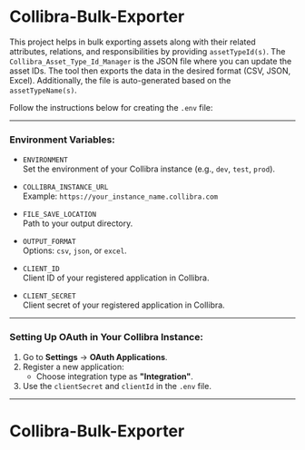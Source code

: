 # Collibra-Bulk-Exporter

This project helps in bulk exporting assets along with their related attributes, relations, and responsibilities by providing `assetTypeId(s)`. The `Collibra_Asset_Type_Id_Manager` is the JSON file where you can update the asset IDs. The tool then exports the data in the desired format (CSV, JSON, Excel). Additionally, the file is auto-generated based on the `assetTypeName(s)`.

Follow the instructions below for creating the `.env` file:

---

### Environment Variables:
- `ENVIRONMENT`  
  Set the environment of your Collibra instance (e.g., `dev`, `test`, `prod`).

- `COLLIBRA_INSTANCE_URL`  
  Example: `https://your_instance_name.collibra.com`

- `FILE_SAVE_LOCATION`  
  Path to your output directory.

- `OUTPUT_FORMAT`  
  Options: `csv`, `json`, or `excel`.

- `CLIENT_ID`  
  Client ID of your registered application in Collibra.

- `CLIENT_SECRET`  
  Client secret of your registered application in Collibra.

---

### Setting Up OAuth in Your Collibra Instance:

1. Go to **Settings** -> **OAuth Applications**.
2. Register a new application:
   - Choose integration type as **"Integration"**.
3. Use the `clientSecret` and `clientId` in the `.env` file.

---

# Collibra-Bulk-Exporter
